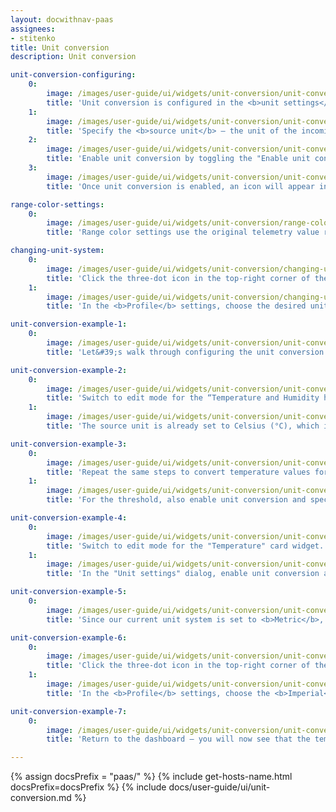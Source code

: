 ```yaml
---
layout: docwithnav-paas
assignees:
- stitenko
title: Unit conversion
description: Unit conversion

unit-conversion-configuring:
    0:
        image: /images/user-guide/ui/widgets/unit-conversion/unit-conversion-configuring-1-pe.png
        title: 'Unit conversion is configured in the <b>unit settings</b> available in the <b>telemetry keys</b>, <b>Y-axis</b>, and <b>thresholds</b> configurations within the widget settings.'
    1:
        image: /images/user-guide/ui/widgets/unit-conversion/unit-conversion-configuring-2-pe.png
        title: 'Specify the <b>source unit</b> — the unit of the incoming telemetry value received from the server to ensure correct conversion to the target unit.'
    2:
        image: /images/user-guide/ui/widgets/unit-conversion/unit-conversion-configuring-3-pe.png
        title: 'Enable unit conversion by toggling the "Enable unit conversion" switch. The system will automatically suggest commonly used target units for each unit system (e.g., °C for Metric, °F for Imperial, and °C for Hybrid). However, you can override these by selecting different units from the dropdown list. After, click "<b>Apply</b>" to save the changes.'
    3:
        image: /images/user-guide/ui/widgets/unit-conversion/unit-conversion-configuring-4-pe.png
        title: 'Once unit conversion is enabled, an icon will appear in the Unit field indicating that the feature is active.'

range-color-settings:
    0:
        image: /images/user-guide/ui/widgets/unit-conversion/range-color-settings-1-pe.png
        title: 'Range color settings use the original telemetry value received from the server in its source units — before any unit conversion is applied.'

changing-unit-system:
    0:
        image: /images/user-guide/ui/widgets/unit-conversion/changing-unit-system-1-pe.png
        title: 'Click the three-dot icon in the top-right corner of the screen and select "<b>Account</b>".'
    1:
        image: /images/user-guide/ui/widgets/unit-conversion/changing-unit-system-2-pe.png
        title: 'In the <b>Profile</b> settings, choose the desired unit system from the dropdown list. Then, apply changes.'

unit-conversion-example-1:
    0:
        image: /images/user-guide/ui/widgets/unit-conversion/unit-conversion-example-1-pe.png
        title: 'Let&#39;s walk through configuring the unit conversion feature using the <b>Temperature & Humidity dashboard</b> as an example. This dashboard contains widgets that display the <b>temperature</b> in degrees Celsius (<b>°C</b>) and <b>humidity</b> in percentage (<b>%</b>).'

unit-conversion-example-2:
    0:
        image: /images/user-guide/ui/widgets/unit-conversion/unit-conversion-example-2-pe.png
        title: 'Switch to edit mode for the “Temperature and Humidity history” chart widget. First, configure the unit conversion for the "temperature" telemetry key: Click on the "Units" row in the "temperature" key field.'
    1:
        image: /images/user-guide/ui/widgets/unit-conversion/unit-conversion-example-3-pe.png
        title: 'The source unit is already set to Celsius (°C), which is exactly what we need. To enable conversion, simply toggle on the “Enable unit conversion” option and specify the target unit for each unit system (e.g., °F for Imperial, °C for Metric and Hybrid). Then, click "Apply".'

unit-conversion-example-3:
    0:
        image: /images/user-guide/ui/widgets/unit-conversion/unit-conversion-example-4-pe.png
        title: 'Repeat the same steps to convert temperature values for the Y-axis — enable unit conversion and specify the target units for each measurement system. Click "Apply".'
    1:
        image: /images/user-guide/ui/widgets/unit-conversion/unit-conversion-example-5-pe.png
        title: 'For the threshold, also enable unit conversion and specify the target units for each unit system. Then, apply all changes.'

unit-conversion-example-4:
    0:
        image: /images/user-guide/ui/widgets/unit-conversion/unit-conversion-example-6-pe.png
        title: 'Switch to edit mode for the "Temperature" card widget.'
    1:
        image: /images/user-guide/ui/widgets/unit-conversion/unit-conversion-example-7-pe.png
        title: 'In the "Unit settings" dialog, enable unit conversion and provide the appropriate units for each unit system, just like before. Apply your changes and save the dashboard.'

unit-conversion-example-5:
    0:        
        image: /images/user-guide/ui/widgets/unit-conversion/unit-conversion-example-8-pe.png
        title: 'Since our current unit system is set to <b>Metric</b>, temperature values are shown in Celsius (<b>°C</b>).'

unit-conversion-example-6:
    0:
        image: /images/user-guide/ui/widgets/unit-conversion/unit-conversion-example-9-pe.png
        title: 'Click the three-dot icon in the top-right corner of the screen and select "<b>Account</b>".'
    1:
        image: /images/user-guide/ui/widgets/unit-conversion/unit-conversion-example-10-pe.png
        title: 'In the <b>Profile</b> settings, choose the <b>Imperial</b> unit system from the dropdown list. Then, apply changes.'

unit-conversion-example-7:
    0:
        image: /images/user-guide/ui/widgets/unit-conversion/unit-conversion-example-11-pe.png
        title: 'Return to the dashboard — you will now see that the temperature value, Y-axis labels, and threshold have been converted from Celsius to Fahrenheit according to the selected unit system.'

---
```


{% assign docsPrefix = "paas/" %}
{% include get-hosts-name.html docsPrefix=docsPrefix %}
{% include docs/user-guide/ui/unit-conversion.md %}